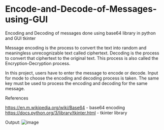 # Encode-and-Decode-of-Messages-using-GUI
Encoding and Decoding of messages done using base64 library in python and GUI tkinter

Message encoding is the process to convert the text into random and meaningless unrecognizable text called ciphertext. 
Decoding is the process to convert that ciphertext to the original text. 
This process is also called the Encryption-Decryption process.


In this project, users have to enter the message to encode or decode.
Input for mode to choose the encoding and decoding process is taken.
The same key must be used to process the encoding and decoding for the same message.

References 

https://en.m.wikipedia.org/wiki/Base64  - base64 encoding
https://docs.python.org/3/library/tkinter.html  - tkinter library


Output:
![image](https://github.com/AsishPro/Encode-and-Decode-of-Messages-using-GUI/assets/106960443/af914ecb-3b4d-417a-bb0c-d9c8cbf18f93)


